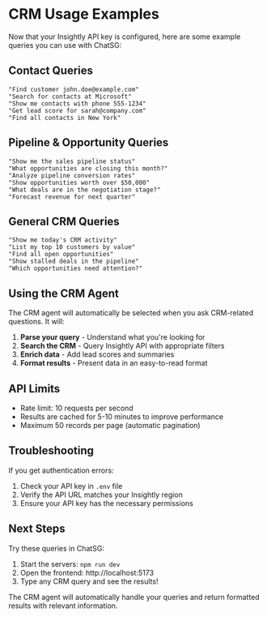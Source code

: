 # CRM Usage Examples

Now that your Insightly API key is configured, here are some example queries you can use with ChatSG:

## Contact Queries

```
"Find customer john.doe@example.com"
"Search for contacts at Microsoft" 
"Show me contacts with phone 555-1234"
"Get lead score for sarah@company.com"
"Find all contacts in New York"
```

## Pipeline & Opportunity Queries

```
"Show me the sales pipeline status"
"What opportunities are closing this month?"
"Analyze pipeline conversion rates"
"Show opportunities worth over $50,000"
"What deals are in the negotiation stage?"
"Forecast revenue for next quarter"
```

## General CRM Queries

```
"Show me today's CRM activity"
"List my top 10 customers by value"
"Find all open opportunities"
"Show stalled deals in the pipeline"
"Which opportunities need attention?"
```

## Using the CRM Agent

The CRM agent will automatically be selected when you ask CRM-related questions. It will:

1. **Parse your query** - Understand what you're looking for
2. **Search the CRM** - Query Insightly API with appropriate filters
3. **Enrich data** - Add lead scores and summaries
4. **Format results** - Present data in an easy-to-read format

## API Limits

- Rate limit: 10 requests per second
- Results are cached for 5-10 minutes to improve performance
- Maximum 50 records per page (automatic pagination)

## Troubleshooting

If you get authentication errors:
1. Check your API key in `.env` file
2. Verify the API URL matches your Insightly region
3. Ensure your API key has the necessary permissions

## Next Steps

Try these queries in ChatSG:
1. Start the servers: `npm run dev`
2. Open the frontend: http://localhost:5173
3. Type any CRM query and see the results!

The CRM agent will automatically handle your queries and return formatted results with relevant information.